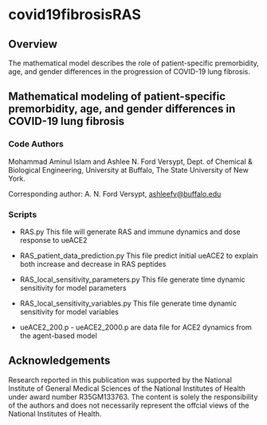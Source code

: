 # covid19fibrosisRAS

## Overview 
The mathematical model describes the role of patient-specific premorbidity, age, and gender differences in the progression of COVID-19 lung fibrosis.

## Mathematical modeling of patient-specific premorbidity, age, and gender differences in COVID-19 lung fibrosis
### Code Authors
Mohammad Aminul Islam and Ashlee N. Ford Versypt, 
Dept. of Chemical & Biological Engineering,
University at Buffalo, The State University of New York.

Corresponding author: A. N. Ford Versypt, ashleefv@buffalo.edu

### Scripts

* RAS.py This file will generate RAS and immune dynamics and dose response to ueACE2

* RAS_patient_data_prediction.py This file predict initial ueACE2 to explain both increase and decrease in RAS peptides

* RAS_local_sensitivity_parameters.py This file generate time dynamic sensitivity for model parameters

* RAS_local_sensitivity_variables.py This file generate time dynamic sensitivity for model variables

* ueACE2_200.p - ueACE2_2000.p are data file for ACE2 dynamics from the agent-based model

## Acknowledgements
Research reported in this publication was supported by the National Institute of General Medical Sciences of the National Institutes of Health under award number R35GM133763. The content is solely the responsibility of the authors and does not necessarily represent the offcial views of the National Institutes of Health.
